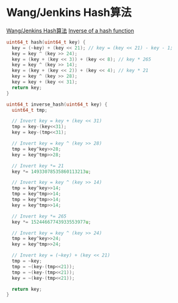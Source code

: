 # Wang/Jenkins Hash算法

[Wang/Jenkins Hash算法](http://d0evi1.com/wang-jenkins-hash/)
[Inverse of a hash function](https://naml.us/post/inverse-of-a-hash-function/)


```c
uint64_t hash(uint64_t key) {
  key = (~key) + (key << 21); // key = (key << 21) - key - 1;
  key = key ^ (key >> 24);
  key = (key + (key << 3)) + (key << 8); // key * 265
  key = key ^ (key >> 14);
  key = (key + (key << 2)) + (key << 4); // key * 21
  key = key ^ (key >> 28);
  key = key + (key << 31);
  return key;
}
```


```c
uint64_t inverse_hash(uint64_t key) {
  uint64_t tmp;

  // Invert key = key + (key << 31)
  tmp = key-(key<<31);
  key = key-(tmp<<31);

  // Invert key = key ^ (key >> 28)
  tmp = key^key>>28;
  key = key^tmp>>28;

  // Invert key *= 21
  key *= 14933078535860113213u;

  // Invert key = key ^ (key >> 14)
  tmp = key^key>>14;
  tmp = key^tmp>>14;
  tmp = key^tmp>>14;
  key = key^tmp>>14;

  // Invert key *= 265
  key *= 15244667743933553977u;

  // Invert key = key ^ (key >> 24)
  tmp = key^key>>24;
  key = key^tmp>>24;

  // Invert key = (~key) + (key << 21)
  tmp = ~key;
  tmp = ~(key-(tmp<<21));
  tmp = ~(key-(tmp<<21));
  key = ~(key-(tmp<<21));

  return key;
}
```